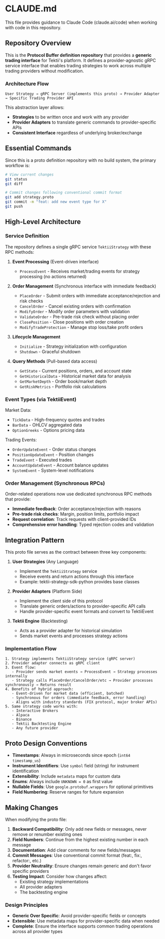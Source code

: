 # CLAUDE.md

This file provides guidance to Claude Code (claude.ai/code) when working with code in this repository.

## Repository Overview

This is the **Protocol Buffer definition repository** that provides a **generic trading interface** for Tektii's platform. It defines a provider-agnostic gRPC service interface that enables trading strategies to work across multiple trading providers without modification.

### Architecture Flow
```
User Strategy → gRPC Server (implements this proto) → Provider Adapter → Specific Trading Provider API
```

This abstraction layer allows:
- **Strategies** to be written once and work with any provider
- **Provider Adapters** to translate generic commands to provider-specific APIs
- **Consistent Interface** regardless of underlying broker/exchange

## Essential Commands

Since this is a proto definition repository with no build system, the primary workflow is:

```bash
# View current changes
git status
git diff

# Commit changes following conventional commit format
git add strategy.proto
git commit -m "feat: add new event type for X"
git push
```

## High-Level Architecture

### Service Definition

The repository defines a single gRPC service `TektiiStrategy` with these RPC methods:

1. **Event Processing** (Event-driven interface)
   - `ProcessEvent` - Receives market/trading events for strategy processing (no actions returned)

2. **Order Management** (Synchronous interface with immediate feedback)
   - `PlaceOrder` - Submit orders with immediate acceptance/rejection and risk checks
   - `CancelOrder` - Cancel existing orders with confirmation
   - `ModifyOrder` - Modify order parameters with validation
   - `ValidateOrder` - Pre-trade risk check without placing order
   - `ClosePosition` - Close positions with order creation
   - `ModifyTradeProtection` - Manage stop loss/take profit orders

3. **Lifecycle Management**
   - `Initialize` - Strategy initialization with configuration
   - `Shutdown` - Graceful shutdown

4. **Query Methods** (Pull-based data access)
   - `GetState` - Current positions, orders, and account state
   - `GetHistoricalData` - Historical market data for analysis
   - `GetMarketDepth` - Order book/market depth
   - `GetRiskMetrics` - Portfolio risk calculations

### Event Types (via TektiiEvent)

Market Data:
- `TickData` - High-frequency quotes and trades
- `BarData` - OHLCV aggregated data
- `OptionGreeks` - Options pricing data

Trading Events:
- `OrderUpdateEvent` - Order status changes
- `PositionUpdateEvent` - Position changes
- `TradeEvent` - Executed trades
- `AccountUpdateEvent` - Account balance updates
- `SystemEvent` - System-level notifications


### Order Management (Synchronous RPCs)

Order-related operations now use dedicated synchronous RPC methods that provide:
- **Immediate feedback**: Order acceptance/rejection with reasons
- **Pre-trade risk checks**: Margin, position limits, portfolio impact
- **Request correlation**: Track requests with client-provided IDs
- **Comprehensive error handling**: Typed rejection codes and validation

## Integration Pattern

This proto file serves as the contract between three key components:

1. **User Strategies** (Any Language)
   - Implement the `TektiiStrategy` service
   - Receive events and return actions through this interface
   - Example: tektii-strategy-sdk-python provides base classes

2. **Provider Adapters** (Platform Side)
   - Implement the client side of this protocol
   - Translate generic orders/actions to provider-specific API calls
   - Handle provider-specific event formats and convert to TektiiEvent

3. **Tektii Engine** (Backtesting)
   - Acts as a provider adapter for historical simulation
   - Sends market events and processes strategy actions

### Implementation Flow

```
1. Strategy implements TektiiStrategy service (gRPC server)
2. Provider adapter connects as gRPC client
3. Event flow:
   - Provider sends market events → ProcessEvent → Strategy processes internally
   - Strategy calls PlaceOrder/CancelOrder/etc → Provider processes synchronously → Returns result
4. Benefits of hybrid approach:
   - Event-driven for market data (efficient, batched)
   - Synchronous for orders (immediate feedback, error handling)
   - Aligns with industry standards (FIX protocol, major broker APIs)
5. Same strategy code works with:
   - Interactive Brokers
   - Alpaca
   - Binance
   - Tektii Backtesting Engine
   - Any future provider
```

## Proto Design Conventions

- **Timestamps**: Always in microseconds since epoch (`int64 timestamp_us`)
- **Instrument Identifiers**: Use `symbol` field (string) for instrument identification
- **Extensibility**: Include `metadata` maps for custom data
- **Enums**: Always include `UNKNOWN = 0` as first value
- **Nullable Fields**: Use `google.protobuf.wrappers` for optional primitives
- **Field Numbering**: Reserve ranges for future expansion

## Making Changes

When modifying the proto file:

1. **Backward Compatibility**: Only add new fields or messages, never remove or renumber existing ones
2. **Field Numbers**: Continue from the highest existing number in each message
3. **Documentation**: Add clear comments for new fields/messages
4. **Commit Messages**: Use conventional commit format (feat:, fix:, refactor:, etc.)
5. **Provider Neutrality**: Ensure changes remain generic and don't favor specific providers
6. **Testing Impact**: Consider how changes affect:
   - Existing strategy implementations
   - All provider adapters
   - The backtesting engine

### Design Principles

- **Generic Over Specific**: Avoid provider-specific fields or concepts
- **Extensible**: Use metadata maps for provider-specific data when needed
- **Complete**: Ensure the interface supports common trading operations across all provider types